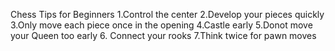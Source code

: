 Chess Tips for Beginners
1.Control the center
2.Develop your pieces quickly
3.Only move each piece once in the opening
4.Castle early
5.Donot move your Queen too early
6. Connect your rooks
7.Think twice for pawn moves

